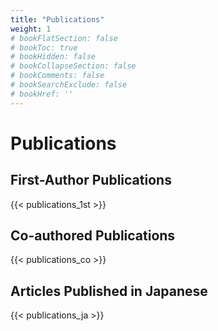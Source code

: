 ```yaml
---
title: "Publications"
weight: 1
# bookFlatSection: false
# bookToc: true
# bookHidden: false
# bookCollapseSection: false
# bookComments: false
# bookSearchExclude: false
# bookHref: ''
---
```



# Publications

## First-Author Publications
{{< publications_1st >}}


## Co-authored Publications
{{< publications_co >}}


## Articles Published in Japanese
{{< publications_ja >}}


